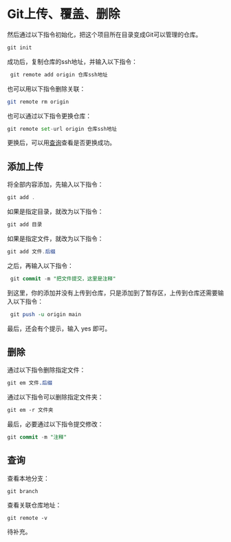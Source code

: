 # Git上传、覆盖、删除

然后通过以下指令初始化，把这个项目所在目录变成Git可以管理的仓库。

```csharp
git init
```

成功后，复制仓库的ssh地址，并输入以下指令：

```csharp
 git remote add origin 仓库ssh地址
```

也可以用以下指令删除关联：

```bash
git remote rm origin
```

也可以通过以下指令更换仓库：

```python
git remote set-url origin 仓库ssh地址
```

更换后，可以用[查询](https://blog.csdn.net/m0_46419510/article/details/110499832#查询)查看是否更换成功。

 

## 添加上传

将全部内容添加，先输入以下指令：

```csharp
git add .
```

如果是指定目录，就改为以下指令：

```csharp
git add 目录
```

如果是指定文件，就改为以下指令：

```csharp
git add 文件.后缀
```

之后，再输入以下指令：

```sql
 git commit -m "把文件提交，这里是注释"
```

到这里，你的添加并没有上传到仓库，只是添加到了暂存区，上传到仓库还需要输入以下指令：

```perl
 git push -u origin main
```

最后，还会有个提示，输入 yes 即可。

## 删除

通过以下指令删除指定文件：

```css
git em 文件.后缀
```

通过以下指令可以删除指定文件夹：

```css
git em -r 文件夹
```

最后，必要通过以下指令提交修改：

```sql
git commit -m "注释"
```

 

## 查询

查看本地分支：

```undefined
git branch
```

查看关联仓库地址：

```undefined
git remote -v
```

待补充。